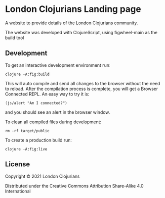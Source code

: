 # London Clojurians Landing page
A website to provide details of the London Clojurians community.

The website was developed with ClojureScript, using figwheel-main as the build tool


## Development

To get an interactive development environment run:

    clojure -A:fig:build

This will auto compile and send all changes to the browser without the
need to reload. After the compilation process is complete, you will
get a Browser Connected REPL. An easy way to try it is:

    (js/alert "Am I connected?")

and you should see an alert in the browser window.

To clean all compiled files during development:

    rm -rf target/public

To create a production build run:

    clojure -A:fig:live


## License

Copyright © 2021 London Clojurians

Distributed under the Creative Commons Attribution Share-Alike 4.0 International
